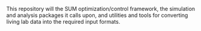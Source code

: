 This repository will the SUM optimization/control framework, the simulation and analysis packages it calls upon, and utilities and tools for converting living lab data into the required input formats.
